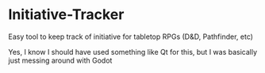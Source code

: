 # Initiative-Tracker
Easy tool to keep track of initiative for tabletop RPGs (D&amp;D, Pathfinder, etc)

Yes, I know I should have used something like Qt for this, but I was basically just messing around with Godot
